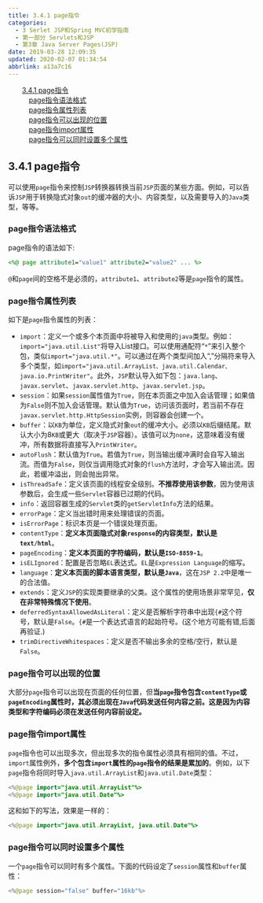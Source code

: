 ```yaml
---
title: 3.4.1 page指令
categories: 
  - 3 Serlet JSP和Spring MVC初学指南
  - 第一部分 Servlets和JSP
  - 第3章 Java Server Pages(JSP)
date: 2019-03-28 12:09:35
updated: 2020-02-07 01:34:54
abbrlink: a13a7c16
---
```

<div id='my_toc'><a href="/JavaReadingNotes/a13a7c16/#3-4-1-page指令" class="header_2">3.4.1 page指令</a>&nbsp;<br><a href="/JavaReadingNotes/a13a7c16/#page指令语法格式" class="header_3">page指令语法格式</a>&nbsp;<br><a href="/JavaReadingNotes/a13a7c16/#page指令属性列表" class="header_3">page指令属性列表</a>&nbsp;<br><a href="/JavaReadingNotes/a13a7c16/#page指令可以出现的位置" class="header_3">page指令可以出现的位置</a>&nbsp;<br><a href="/JavaReadingNotes/a13a7c16/#page指令import属性" class="header_3">page指令import属性</a>&nbsp;<br><a href="/JavaReadingNotes/a13a7c16/#page指令可以同时设置多个属性" class="header_3">page指令可以同时设置多个属性</a>&nbsp;<br></div>
<style>.header_1{margin-left: 1em;}.header_2{margin-left: 2em;}.header_3{margin-left: 3em;}.header_4{margin-left: 4em;}.header_5{margin-left: 5em;}.header_6{margin-left: 6em;}</style>
<!--more-->
<script>if (navigator.platform.search('arm')==-1){document.getElementById('my_toc').style.display = 'none';}var e,p = document.getElementsByTagName('p');while (p.length>0) {e = p[0];e.parentElement.removeChild(e);}</script>

<!--end-->
## 3.4.1 page指令 ##
可以使用`page`指令来控制`JSP`转换器转换当前`JSP`页面的某些方面。例如，可以告诉`JSP`用于转换隐式对象`out`的缓冲器的大小、内容类型，以及需要导入的`Java`类型，等等。
### page指令语法格式 ###
page指令的语法如下:
```jsp
<%@ page attribute1="value1" attribute2="value2" ... %>
```
`@`和`page`间的空格不是必须的，`attribute1`、`attribute2`等是`page`指令的属性。
### page指令属性列表 ###
如下是`page`指令属性的列表：
- `import`：定义一个或多个本页面中将被导入和使用的`java`类型。例如：`import="java.util.List"`将导入List接口。可以使用通配符“`*`”来引入整个包，类似`import="java.util.*"`。可以通过在两个类型间加入“,”分隔符来导入多个类型，如`import="java.util.ArrayList、java.util.Calendar、java.io.PrintWriter"`。此外，`JSP`默认导入如下包：`java.lang`、`javax.servlet`、`javax.servlet.http`、`javax.servlet.jsp`。
- `session`：如果`session`属性值为`True`，则在本页面之中加入会话管理；如果值为`False`则不加入会话管理。默认值为`True`，访问该页面时，若当前不存在`javax.servlet.http.HttpSession`实例，则容器会创建一个。
- `buffer`：以`KB`为单位，定义隐式对象`out`的缓冲大小。必须以`KB`后缀结尾。默认大小为8`KB`或更大（取决于`JSP`容器）。该值可以为`none`，这意味着没有缓冲，所有数据将直接写入`PrintWriter`。
- `autoFlush`：默认值为`True`。若值为`True`，则当输出缓冲满时会自写入输出流。而值为`False`，则仅当调用隐式对象的`flush`方法时，才会写入输出流。因此，若缓冲溢出，则会抛出异常。
- `isThreadSafe`：定义该页面的线程安全级别。**不推荐使用该参数**，因为使用该参数后，会生成一些`Servlet`容器已过期的代码。
- `info`：返回容器生成的`Servlet`类的`getServletInfo`方法的结果。
- `errorPage`：定义当出错时用来处理错误的页面。
- `isErrorPage`：标识本页是一个错误处理页面。
- `contentType`：**定义本页面隐式对象`response`的内容类型，默认是`text/html`**。
- `pageEncoding`：**定义本页面的字符编码，默认是`ISO-8859-1`**。
- `isELIgnored`：配置是否忽略`EL`表达式。`EL`是`Expression Language`的缩写。
- `language`：**定义本页面的脚本语言类型，默认是`Java`**，这在`JSP 2.2`中是唯一的合法值。
- `extends`：定义`JSP`的实现类要继承的父类。这个属性的使用场景非常罕见，**仅在非常特殊情况下使用**。
- `deferredSyntaxAllowedAsLiteral`：定义是否解析字符串中出现<code>&#123;&#35;</code>这个符号，默认是`False`。<code>&#123;&#35;</code>是一个表达式语言的起始符号。(这个地方可能有错,后面再验证.)
- `trimDirectiveWhitespaces`：定义是否不输出多余的空格/空行，默认是`False`。

### page指令可以出现的位置 ###
大部分`page`指令可以出现在页面的任何位置，但**当`page`指令包含`contentType`或`pageEncoding`属性时，其必须出现在`Java`代码发送任何内容之前。这是因为内容类型和字符编码必须在发送任何内容前设定。**

### page指令import属性 ###
`page`指令也可以出现多次，但出现多次的指令属性必须具有相同的值。不过，`import`属性例外，**多个包含`import`属性的`page`指令的结果是累加的**。例如，以下`page`指令将同时导入`java.util.ArrayList`和`java.util.Date`类型：
```java
<%@page import="java.util.ArrayList"%>
<%@page import="java.util.Date"%>
```
这和如下的写法，效果是一样的：
```java
<%@page import="java.util.ArrayList, java.util.Date"%>
```
### page指令可以同时设置多个属性 ###
一个`page`指令可以同时有多个属性。下面的代码设定了`session`属性和`buffer`属性：
```java
<%@page session="false" buffer="16kb"%>
```

